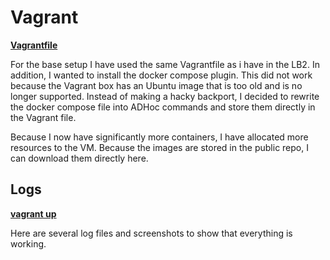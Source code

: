 # Vagrant
**[Vagrantfile](../vagrant\Vagrantfile)**

For the base setup I have used the same Vagrantfile as i have in the LB2. In addition, I wanted to install the docker compose plugin. This did not work because the Vagrant box has an Ubuntu image that is too old and is no longer supported. Instead of making a hacky backport, I decided to rewrite the docker compose file into ADHoc commands and store them directly in the Vagrant file.

Because I now have significantly more containers, I have allocated more resources to the VM.
Because the images are stored in the public repo, I can download them directly here.

## Logs

**[vagrant up](\logs\vagrant_up.log)**



Here are several log files and screenshots to show that everything is working.


